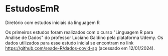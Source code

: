 # EstudosEmR
Diretório com estudos iniciais da linguagem R

Os primeiros estudos foram realizados com o curso "Linguagem R para Análise de Dados" do professor Luciano Galdino pela plataforma Udemy. 
Os dados utilizados para esse estudo inicial se encontram no link https://github.com/seade-R/dados-covid-sp (acessado em 12/01/2024).
